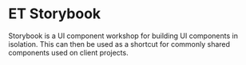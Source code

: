 # ET Storybook

Storybook is a UI component workshop for building UI components in isolation. This can then be used as a shortcut for commonly shared components used on client projects.